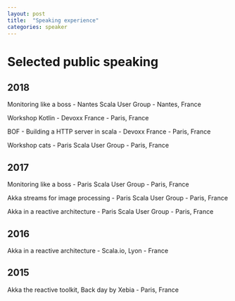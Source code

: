 ```yaml
---
layout: post
title:  "Speaking experience"
categories: speaker
---
```


# Selected public speaking

## 2018

Monitoring like a boss - Nantes Scala User Group - Nantes, France

Workshop Kotlin - Devoxx France - Paris, France

BOF - Building a HTTP server in scala - Devoxx France - Paris, France

Workshop cats - Paris Scala User Group - Paris, France

## 2017

Monitoring like a boss - Paris Scala User Group - Paris, France

Akka streams for image processing - Paris Scala User Group - Paris, France

Akka in a reactive architecture - Paris Scala User Group - Paris, France

## 2016

Akka in a reactive architecture - Scala.io, Lyon - France

## 2015

Akka the reactive toolkit, Back day by Xebia - Paris, France
